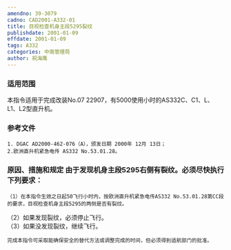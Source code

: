 ```yaml
---
amendno: 39-3079  
cadno: CAD2001-A332-01  
title: 目视检查机身主段5295裂纹  
publishdate: 2001-01-09  
effdate: 2001-01-09  
tags: A332  
categories: 中南管理局  
author: 祝海鹰  
---
```

  
### 适用范围  
本指令适用于完成改装No.07 22907，有5000使用小时的AS332C、C1、L、L1、L2型直升机。  
  
<!--more-->  
### 参考文件  
    1. DGAC AD2000-462-076（A），颁发日期 2000年 12月 13日；  
    2.欧洲直升机紧急电传 AS332 No.53.01.28。  
  
### 原因、措施和规定 由于发现机身主段5295右侧有裂纹。必须尽快执行下列要求：  
    （1）在本指令生效之日起50飞行小时内，按欧洲直升机紧急电传AS332 No.53.01.28第CC段的要求，目视检查机身主段5295的两侧是否有裂纹。  
（2）如果发现裂纹，必须停止飞行。  
（3）如果没发现裂纹，继续飞行。  
  
    完成本指令可采取能确保安全的替代方法或调整完成的时间，但必须得到适航部门的批准。  
